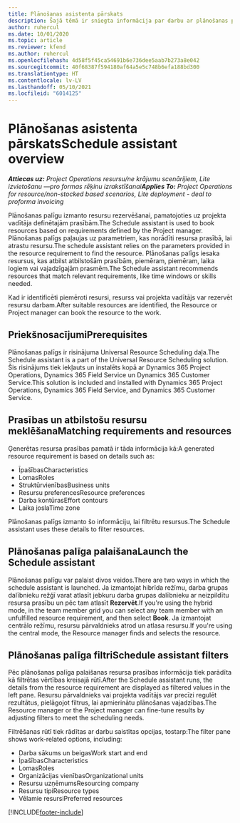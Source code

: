 ```yaml
---
title: Plānošanas asistenta pārskats
description: Šajā tēmā ir sniegta informācija par darbu ar plānošanas palīgu resursu rezervēšanai.
author: ruhercul
ms.date: 10/01/2020
ms.topic: article
ms.reviewer: kfend
ms.author: ruhercul
ms.openlocfilehash: 4d58f5f45ca54691b6e736dee5aab7b273a8e042
ms.sourcegitcommit: 40f68387f594180af64a5e5c748b6efa188bd300
ms.translationtype: HT
ms.contentlocale: lv-LV
ms.lasthandoff: 05/10/2021
ms.locfileid: "6014125"
---
```

# <a name="schedule-assistant-overview"></a><span data-ttu-id="85802-103">Plānošanas asistenta pārskats</span><span class="sxs-lookup"><span data-stu-id="85802-103">Schedule assistant overview</span></span>

<span data-ttu-id="85802-104">_**Attiecas uz:** Project Operations resursu/ne krājumu scenārijiem, Lite izvietošanu —pro formas rēķinu izrakstīšanai_</span><span class="sxs-lookup"><span data-stu-id="85802-104">_**Applies To:** Project Operations for resource/non-stocked based scenarios, Lite deployment - deal to proforma invoicing_</span></span>

<span data-ttu-id="85802-105">Plānošanas palīgu izmanto resursu rezervēšanai, pamatojoties uz projekta vadītāja definētajām prasībām.</span><span class="sxs-lookup"><span data-stu-id="85802-105">The Schedule assistant is used to book resources based on requirements defined by the Project manager.</span></span> <span data-ttu-id="85802-106">Plānošanas palīgs paļaujas uz parametriem, kas norādīti resursa prasībā, lai atrastu resursu.</span><span class="sxs-lookup"><span data-stu-id="85802-106">The schedule assistant relies on the parameters provided in the resource requirement to find the resource.</span></span> <span data-ttu-id="85802-107">Plānošanas palīgs iesaka resursus, kas atbilst atbilstošām prasībām, piemēram, piemēram, laika logiem vai vajadzīgajām prasmēm.</span><span class="sxs-lookup"><span data-stu-id="85802-107">The Schedule assistant recommends resources that match relevant requirements, like time windows or skills needed.</span></span>

<span data-ttu-id="85802-108">Kad ir identificēti piemēroti resursi, resurss vai projekta vadītājs var rezervēt resursu darbam.</span><span class="sxs-lookup"><span data-stu-id="85802-108">After suitable resources are identified, the Resource or Project manager can book the resource to the work.</span></span>

## <a name="prerequisites"></a><span data-ttu-id="85802-109">Priekšnosacījumi</span><span class="sxs-lookup"><span data-stu-id="85802-109">Prerequisites</span></span>

<span data-ttu-id="85802-110">Plānošanas palīgs ir risinājuma Universal Resource Scheduling daļa.</span><span class="sxs-lookup"><span data-stu-id="85802-110">The Schedule assistant is a part of the Universal Resource Scheduling solution.</span></span> <span data-ttu-id="85802-111">Šis risinājums tiek iekļauts un instalēts kopā ar Dynamics 365 Project Operations, Dynamics 365 Field Service un Dynamics 365 Customer Service.</span><span class="sxs-lookup"><span data-stu-id="85802-111">This solution is included and installed with Dynamics 365 Project Operations, Dynamics 365 Field Service, and Dynamics 365 Customer Service.</span></span>

## <a name="matching-requirements-and-resources"></a><span data-ttu-id="85802-112">Prasības un atbilstošu resursu meklēšana</span><span class="sxs-lookup"><span data-stu-id="85802-112">Matching requirements and resources</span></span>

<span data-ttu-id="85802-113">Ģenerētas resursa prasības pamatā ir tāda informācija kā:</span><span class="sxs-lookup"><span data-stu-id="85802-113">A generated resource requirement is based on details such as:</span></span>

-   <span data-ttu-id="85802-114">Īpašības</span><span class="sxs-lookup"><span data-stu-id="85802-114">Characteristics</span></span>
-   <span data-ttu-id="85802-115">Lomas</span><span class="sxs-lookup"><span data-stu-id="85802-115">Roles</span></span>
-   <span data-ttu-id="85802-116">Struktūrvienības</span><span class="sxs-lookup"><span data-stu-id="85802-116">Business units</span></span>
-   <span data-ttu-id="85802-117">Resursu preferences</span><span class="sxs-lookup"><span data-stu-id="85802-117">Resource preferences</span></span>
-   <span data-ttu-id="85802-118">Darba kontūras</span><span class="sxs-lookup"><span data-stu-id="85802-118">Effort contours</span></span>
-   <span data-ttu-id="85802-119">Laika josla</span><span class="sxs-lookup"><span data-stu-id="85802-119">Time zone</span></span>

<span data-ttu-id="85802-120">Plānošanas palīgs izmanto šo informāciju, lai filtrētu resursus.</span><span class="sxs-lookup"><span data-stu-id="85802-120">The Schedule assistant uses these details to filter resources.</span></span>

## <a name="launch-the-schedule-assistant"></a><span data-ttu-id="85802-121">Plānošanas palīga palaišana</span><span class="sxs-lookup"><span data-stu-id="85802-121">Launch the Schedule assistant</span></span>

<span data-ttu-id="85802-122">Plānošanas palīgu var palaist divos veidos.</span><span class="sxs-lookup"><span data-stu-id="85802-122">There are two ways in which the schedule assistant is launched.</span></span> <span data-ttu-id="85802-123">Ja izmantojat hibrīda režīmu, darba grupas dalībnieku režģī varat atlasīt jebkuru darba grupas dalībnieku ar neizpildītu resursa prasību un pēc tam atlasīt **Rezervēt**.</span><span class="sxs-lookup"><span data-stu-id="85802-123">If you're using the hybrid mode, in the team member grid you can select any team member with an unfulfilled resource requirement, and then select **Book**.</span></span> <span data-ttu-id="85802-124">Ja izmantojat centrālo režīmu, resursu pārvaldnieks atrod un atlasa resursu.</span><span class="sxs-lookup"><span data-stu-id="85802-124">If you're using the central mode, the Resource manager finds and selects the resource.</span></span>

## <a name="schedule-assistant-filters"></a><span data-ttu-id="85802-125">Plānošanas palīga filtri</span><span class="sxs-lookup"><span data-stu-id="85802-125">Schedule assistant filters</span></span>

<span data-ttu-id="85802-126">Pēc plānošanas palīga palaišanas resursa prasības informācija tiek parādīta kā filtrētas vērtības kreisajā rūtī.</span><span class="sxs-lookup"><span data-stu-id="85802-126">After the Schedule assistant runs, the details from the resource requirement are displayed as filtered values in the left pane.</span></span> <span data-ttu-id="85802-127">Resursu pārvaldnieks vai projekta vadītājs var precīzi regulēt rezultātus, pielāgojot filtrus, lai apmierinātu plānošanas vajadzības.</span><span class="sxs-lookup"><span data-stu-id="85802-127">The Resource manager or the Project manager can fine-tune results by adjusting filters to meet the scheduling needs.</span></span>

<span data-ttu-id="85802-128">Filtrēšanas rūtī tiek rādītas ar darbu saistītas opcijas, tostarp:</span><span class="sxs-lookup"><span data-stu-id="85802-128">The filter pane shows work-related options, including:</span></span>

-   <span data-ttu-id="85802-129">Darba sākums un beigas</span><span class="sxs-lookup"><span data-stu-id="85802-129">Work start and end</span></span>
-   <span data-ttu-id="85802-130">Īpašības</span><span class="sxs-lookup"><span data-stu-id="85802-130">Characteristics</span></span>
-   <span data-ttu-id="85802-131">Lomas</span><span class="sxs-lookup"><span data-stu-id="85802-131">Roles</span></span>
-   <span data-ttu-id="85802-132">Organizācijas vienības</span><span class="sxs-lookup"><span data-stu-id="85802-132">Organizational units</span></span>
-   <span data-ttu-id="85802-133">Resursu uzņēmums</span><span class="sxs-lookup"><span data-stu-id="85802-133">Resourcing company</span></span>
-   <span data-ttu-id="85802-134">Resursu tipi</span><span class="sxs-lookup"><span data-stu-id="85802-134">Resource types</span></span>
-   <span data-ttu-id="85802-135">Vēlamie resursi</span><span class="sxs-lookup"><span data-stu-id="85802-135">Preferred resources</span></span>


[!INCLUDE[footer-include](../includes/footer-banner.md)]